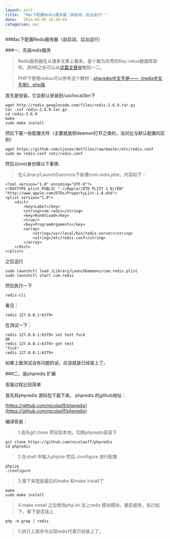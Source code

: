 ```yaml
---
layout: post
title:  "Mac下配置Redis服务器（自启动、后台运行）"
date:   2014-09-05 16:36:18
categories: mac
---
```

##Mac下配置Redis服务器（自启动、后台运行）

###一、先装redis服务

>Redis服务器在从诸多文章上看来，是个极为优秀的Key-value数据库软件。其NB之处可以从[这篇文章中](http://timyang.net/data/redis-misunderstanding/)略知一二。

>PHP下使用redius可以参考这个教材：[phpredis中文手册——《redis中文手册》 php版](http://www.cnblogs.com/ikodota/archive/2012/03/05/php_redis_cn.html)


首先是安装，它会默认安装到/usr/local/bin下

    wget http://redis.googlecode.com/files/redis-2.6.9.tar.gz 
    tar -zxf redis-2.6.9.tar.gz 
    cd redis-2.6.9
    make
    sudo make install
    
然后下载一些配置文件（主要就是把deamon打开之类的，没对比与默认配置的区别）

    wget https://github.com/ijonas/dotfiles/raw/master/etc/redis.conf
    sudo mv redis.conf /etc/redis.conf
    
然后以root身份做以下事情:

>在/Library/LaunchDaemons下新建com.redis.plist，内容如下：

    <?xml version="1.0" encoding="UTF-8"?>
    <!DOCTYPE plist PUBLIC "-//Apple//DTD PLIST 1.0//EN" "http://www.apple.com/DTDs/PropertyList-1.0.dtd">
    <plist version="1.0">
        <dict>
            <key>Label</key>
            <string>com.redis</string>
            <key>RunAtLoad</key>
            <true/>
            <key>ProgramArguments</key>
            <array>
                <string>/usr/local/bin/redis-server</string>
                <string>/etc/redis.conf</string>
            </array>
        </dict>
    </plist>
    

之后运行
    
    sudo launchctl load /Library/LaunchDaemons/com.redis.plist
    sudo launchctl start com.redis
    
然后执行一下

    redis-cli
看见：
    
    redis 127.0.0.1:6379>
    
在测试一下：
    
    redis 127.0.0.1:6379> set test fuck
    OK
    redis 127.0.0.1:6379> get test
    "fuck"
    redis 127.0.0.1:6379>
    
如果上面测试没有问题的话，应该就是已经装上了。



###二、装phpredis 扩展

安装过程比较简单

首先将phpredis 源码包下载下来。
phpredis 的github地址：

[https://github.com/nicolasff/phpredis](https://github.com/nicolasff/phpredis)

编译安装：

>1.首先git clone 项目到本地，切换phpredis目录下

    git clone https://github.com/nicolasff/phpredis
    cd phpredis
    
>2.在shell 中输入phpize 然后./configure 进行配置

    phpize
    ./configure

>3.接下来就是最后的make 和make install了

    make 
    sudo make install
    
>4.make install 之后修改php.ini 加上redis 模块模块，重启服务，执行如下，看下是否装上

    php -m grep | redis
    
>5.执行上面命令出现redis代表已经装上了。

    
        
    
    
    
        
    

